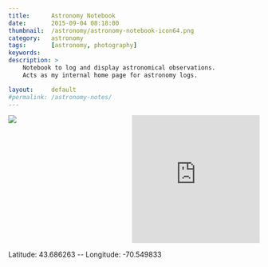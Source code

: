 ```yaml
---
title: 		Astronomy Notebook
date: 		2015-09-04 08:18:00
thumbnail: 	/astronomy/astronomy-notebook-icon64.png
category: 	astronomy
tags: 		[astronomy, photography]
keywords: 	
description: >
    Notebook to log and display astronomical observations.
    Acts as my internal home page for astronomy logs.

layout: 	default
#permalink: /astronomy-notes/
---
```

<style>
.wrapper {
    max-width: 100%;
}
</style>

<div style="display: inline-block; float: right">
<iframe width="256" height="256" frameborder="0" scrolling="no" marginheight="0" marginwidth="0" src="http://lcogt.net/virtualsky/embed/?longitude=-70.549833&latitude=43.686263&projection=polar&meteorshowers=true&showgalaxy=true&az=176.67795367645886" allowTransparency="true"></iframe>
</div>

<div style="display: inline-block; float: left">
<a href="http://cleardarksky.com/c/GrhmObMEkey.html"><img src="http://cleardarksky.com/c/GrhmObMEcsk.gif?c=349254"/></a>
</div>

<div style="clear: both;"></div>

Latitude: 43.686263 -- Longitude: -70.549833

  [cleardarksky-gorham-link]: http://cleardarksky.com/c/GrhmObMEkey.html
  [cleardarksky-gorham-img]: http://cleardarksky.com/c/GrhmObMEcsk.gif?c=349254
  [cleardarksky-gorham-img-small]: http://cleardarksky.com/c/GrhmObMEcs0.gif?1
  [yoursky]: http://www.fourmilab.ch